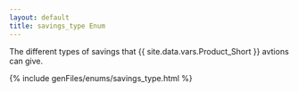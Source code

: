 ```yaml
---
layout: default
title: savings_type Enum
---
```


The different types of savings that {{ site.data.vars.Product_Short }} 
avtions can give.

{% include genFiles/enums/savings_type.html %}
